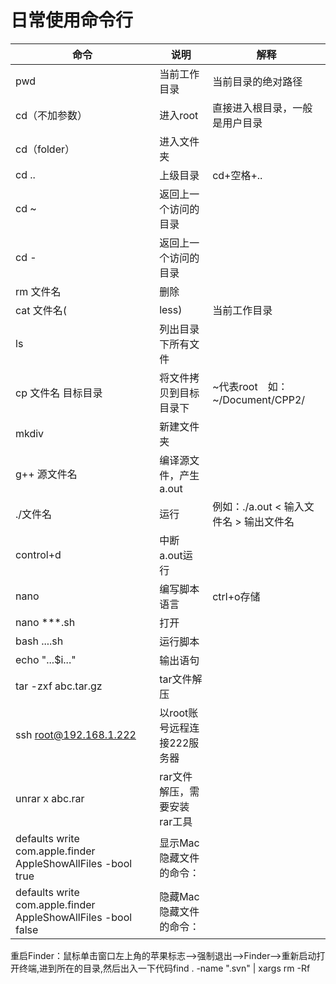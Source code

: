 # 日常使用命令行



|命令|说明|解释|
|--|--|--|
|pwd|当前工作目录|当前目录的绝对路径|
|cd（不加参数）|进入root|直接进入根目录，一般是用户目录|
|cd（folder）|进入文件夹||
|cd ..|上级目录|cd+空格+..|
|cd ~|返回上一个访问的目录||
|cd -|返回上一个访问的目录||
|rm 文件名|删除||
|cat 文件名(|less)|当前工作目录|在终端下查看文件|
|ls|列出目录下所有文件||
|cp 文件名 目标目录|将文件拷贝到目标目录下|~代表root　如：~/Document/CPP2/|
|mkdiv|新建文件夹||
|g++ 源文件名|编译源文件，产生a.out||
|./文件名|运行|例如：./a.out < 输入文件名 > 输出文件名|
|control+d|中断a.out运行||
|nano|编写脚本语言|ctrl+o存储|
|nano ***.sh|打开||
|bash ....sh|运行脚本||
|echo "...$i..."|输出语句||
|tar -zxf abc.tar.gz|tar文件解压||
|ssh root@192.168.1.222|以root账号远程连接222服务器||
|unrar x abc.rar|rar文件解压，需要安装rar工具||
|defaults write com.apple.finder AppleShowAllFiles -bool true|显示Mac隐藏文件的命令：|
|defaults write com.apple.finder AppleShowAllFiles -bool false|隐藏Mac隐藏文件的命令：|

重启Finder：鼠标单击窗口左上角的苹果标志-->强制退出-->Finder-->重新启动打开终端,进到所在的目录,然后出入一下代码find . -name ".svn" | xargs rm -Rf
 
    